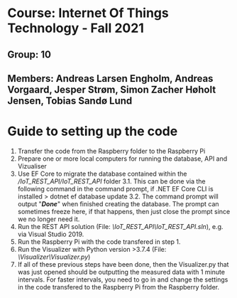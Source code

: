 
# Course: Internet Of Things Technology - Fall 2021

## Group: 10

## Members: Andreas Larsen Engholm, Andreas Vorgaard, Jesper Strøm, Simon Zacher Høholt Jensen, Tobias Sandø Lund



# Guide to setting up the code
1. Transfer the code from the Raspberry folder to the Raspberry Pi
2. Prepare one or more local computers for running the database, API and Vizualiser
3. Use EF Core to migrate the database contained within the */IoT_REST_API/IoT_REST_API* folder
    3.1. This can be done via the following command in the command prompt, if .NET EF Core CLI is installed
         > dotnet ef database update
    3.2. The command prompt will output "***Done***" when finished creating the database. The prompt can sometimes freeze here, if that happens, then just close the prompt
         since we no longer need it.
4. Run the REST API solution (File: *\IoT_REST_API\IoT_REST_API.sln*), e.g. via Visual Studio 2019.
5. Run the Raspberry Pi with the code transfered in step 1.
6. Run the Visualizer with Python version >3.7.4 (File: *\Visualizer\Visualizer.py*)
7. If all of these previous steps have been done, then the Visualizer.py that was just opened should be outputting the measured data with 1 minute intervals. For faster intervals, you need to go in and change the settings in the code transfered to the Raspberry Pi from the Raspberry folder.
